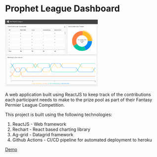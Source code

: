 # Prophet League Dashboard

<img src="prophetLeagueDesktopView.png" style="width:300px;"/>

A web application built using ReactJS to keep track of the contributions each participant needs to make to the prize pool as part of their Fantasy Permier League Competition.

This project is built using the following technologies:

1. ReactJS - Web framework
1. Rechart - React based charting library
1. Ag-grid - Datagrid framework
1. Github Actions - CI/CD pipeline for automated deployment to heroku

[Demo](https://prophetleague.herokuapp.com/)
